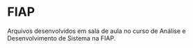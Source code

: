 # FIAP
Arquivos desenvolvidos em sala de aula no curso de Análise e Desenvolvimento de Sistema na FIAP.

